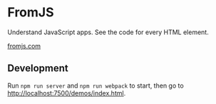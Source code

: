 # FromJS

Understand JavaScript apps. See the code for every HTML element.

[fromjs.com](http://www.fromjs.com/)

## Development


Run `npm run server` and `npm run webpack` to start, then go to [http://localhost:7500/demos/index.html](http://localhost:7500/demos/index.html).
